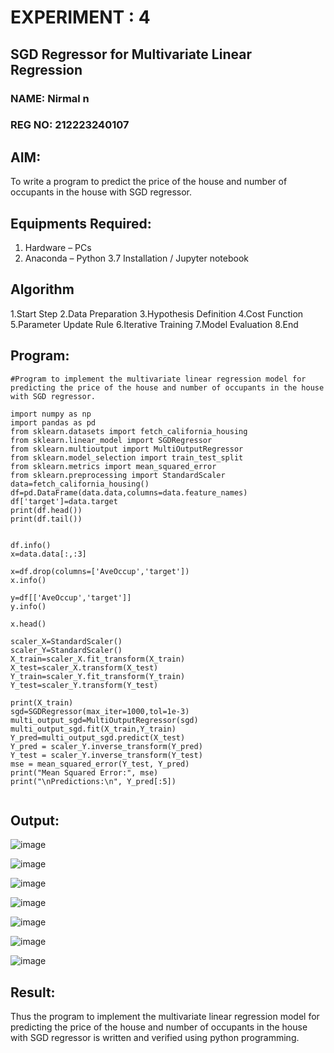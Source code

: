 # EXPERIMENT : 4

## SGD Regressor for Multivariate Linear Regression

### NAME: Nirmal n
### REG NO: 212223240107

## AIM:
To write a program to predict the price of the house and number of occupants in the house with SGD regressor.

## Equipments Required:
1. Hardware – PCs
2. Anaconda – Python 3.7 Installation / Jupyter notebook

## Algorithm
1.Start Step
2.Data Preparation
3.Hypothesis Definition
4.Cost Function 
5.Parameter Update Rule 
6.Iterative Training 
7.Model Evaluation 
8.End
## Program:
```
#Program to implement the multivariate linear regression model for predicting the price of the house and number of occupants in the house with SGD regressor.

import numpy as np
import pandas as pd
from sklearn.datasets import fetch_california_housing
from sklearn.linear_model import SGDRegressor
from sklearn.multioutput import MultiOutputRegressor
from sklearn.model_selection import train_test_split
from sklearn.metrics import mean_squared_error
from sklearn.preprocessing import StandardScaler
data=fetch_california_housing()
df=pd.DataFrame(data.data,columns=data.feature_names)
df['target']=data.target
print(df.head())
print(df.tail())

 
df.info()
x=data.data[:,:3]

x=df.drop(columns=['AveOccup','target'])
x.info()

y=df[['AveOccup','target']]
y.info()

x.head()

scaler_X=StandardScaler()
scaler_Y=StandardScaler()
X_train=scaler_X.fit_transform(X_train)
X_test=scaler_X.transform(X_test)
Y_train=scaler_Y.fit_transform(Y_train)
Y_test=scaler_Y.transform(Y_test)

print(X_train)
sgd=SGDRegressor(max_iter=1000,tol=1e-3)
multi_output_sgd=MultiOutputRegressor(sgd)
multi_output_sgd.fit(X_train,Y_train)
Y_pred=multi_output_sgd.predict(X_test)
Y_pred = scaler_Y.inverse_transform(Y_pred)
Y_test = scaler_Y.inverse_transform(Y_test)
mse = mean_squared_error(Y_test, Y_pred)
print("Mean Squared Error:", mse)
print("\nPredictions:\n", Y_pred[:5])


```

## Output:
![image](https://github.com/user-attachments/assets/f605181f-fcf3-401d-aef4-3c4127448257)

![image](https://github.com/user-attachments/assets/803c1e9f-d845-4b4f-904f-d89799ea9f56)

![image](https://github.com/user-attachments/assets/d52dee0d-8f14-429d-a33f-bdd6b031a2c4)

![image](https://github.com/user-attachments/assets/edcecbb4-6715-492d-b331-9fdd9ede4dfa)

![image](https://github.com/user-attachments/assets/1d0e672b-c612-433d-a4c7-7347b868ae26)

![image](https://github.com/user-attachments/assets/51fb3ad4-3e96-4856-84af-60d295ab3179)

![image](https://github.com/user-attachments/assets/553b9ed6-affd-466a-9617-7749bb9d4fce)


## Result:
Thus the program to implement the multivariate linear regression model for predicting the price of the house and number of occupants in the house with SGD regressor is written and verified using python programming.

